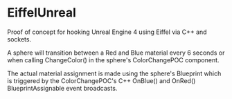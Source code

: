 # EiffelUnreal
Proof of concept for hooking Unreal Engine 4 using Eiffel via C++ and sockets.

A sphere will transition between a Red and Blue material every 6 seconds or when calling ChangeColor() in the sphere's ColorChangePOC component.

The actual material assignment is made using the sphere's Blueprint which is triggered by the ColorChangePOC's C++ OnBlue() and OnRed() BlueprintAssignable event broadcasts.
